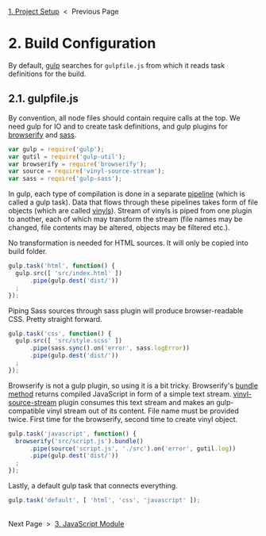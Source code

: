 [1. Project Setup][setup] &nbsp;&lt;&nbsp; Previous Page

[setup]: 1_setup.sh.md

# 2. Build Configuration

By default, [gulp][gulp] searches for `gulpfile.js` from which it reads task
definitions for the build.

[gulp]: https://github.com/gulpjs/gulp

## 2.1. gulpfile.js

By convention, all node files should contain require calls at the top. We need
gulp for IO and to create task definitions, and gulp plugins for
[browserify][browserify] and [sass][sass].

[browserify]: https://github.com/substack/node-browserify
[sass]: https://github.com/sass/sass

```js
var gulp = require('gulp');
var gutil = require('gulp-util');
var browserify = require('browserify');
var source = require('vinyl-source-stream');
var sass = require('gulp-sass');
```

In gulp, each type of compilation is done in a separate [pipeline][pipeline]
(which is called a gulp task). Data that flows through these pipelines takes
form of file objects (which are called [vinyls][vinyl]).
Stream of vinyls is piped from one plugin to another, each of which may
transform the stream (file names may be changed, file contents may be altered,
objects may be filtered etc.).

[pipeline]: https://en.wikipedia.org/wiki/Pipeline_(software)
[vinyl]: https://github.com/gulpjs/vinyl

No transformation is needed for HTML sources.
It will only be copied into build folder.

```js
gulp.task('html', function() {
  gulp.src([ 'src/index.html' ])
      .pipe(gulp.dest('dist/'))
  ;
});
```
Piping Sass sources through sass plugin will produce browser-readable CSS.
Pretty straight forward.

```js
gulp.task('css', function() {
  gulp.src([ 'src/style.scss' ])
      .pipe(sass.sync().on('error', sass.logError))
      .pipe(gulp.dest('dist/'))
  ;
});
```

Browserify is not a gulp plugin, so using it is a bit tricky. Browserify's
[bundle method][browserify-bundle] returns compiled JavaScript in form of
a simple text stream. [vinyl-source-stream][vinyl-source-stream] plugin
consumes this text stream and makes an gulp-compatible vinyl stream out of its
content. File name must be provided twice. First time for the browserify,
second time to create vinyl object.

[browserify-bundle]: https://github.com/substack/node-browserify#bbundlecb
[vinyl-source-stream]: https://github.com/hughsk/vinyl-source-stream

```js
gulp.task('javascript', function() {
  browserify('src/script.js').bundle()
      .pipe(source('script.js', './src').on('error', gutil.log))
      .pipe(gulp.dest('dist/'))
  ;
});
```

Lastly, a default gulp task that connects everything.

```js
gulp.task('default', [ 'html', 'css', 'javascript' ]);
```

&nbsp;<br>
Next Page &nbsp;&gt;&nbsp; [3. JavaScript Module][js-module]

[js-module]: 3_script.js.md

